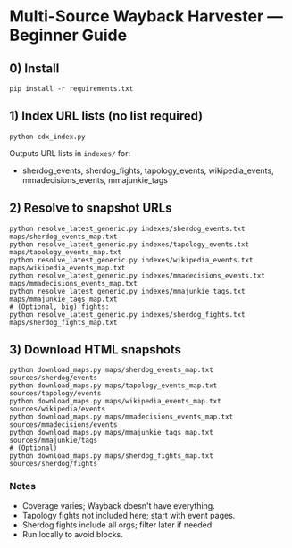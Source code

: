 # Multi-Source Wayback Harvester — Beginner Guide

## 0) Install
```
pip install -r requirements.txt
```

## 1) Index URL lists (no list required)
```
python cdx_index.py
```
Outputs URL lists in `indexes/` for:
- sherdog_events, sherdog_fights, tapology_events, wikipedia_events, mmadecisions_events, mmajunkie_tags

## 2) Resolve to snapshot URLs
```
python resolve_latest_generic.py indexes/sherdog_events.txt maps/sherdog_events_map.txt
python resolve_latest_generic.py indexes/tapology_events.txt maps/tapology_events_map.txt
python resolve_latest_generic.py indexes/wikipedia_events.txt maps/wikipedia_events_map.txt
python resolve_latest_generic.py indexes/mmadecisions_events.txt maps/mmadecisions_events_map.txt
python resolve_latest_generic.py indexes/mmajunkie_tags.txt maps/mmajunkie_tags_map.txt
# (Optional, big) fights:
python resolve_latest_generic.py indexes/sherdog_fights.txt maps/sherdog_fights_map.txt
```

## 3) Download HTML snapshots
```
python download_maps.py maps/sherdog_events_map.txt sources/sherdog/events
python download_maps.py maps/tapology_events_map.txt sources/tapology/events
python download_maps.py maps/wikipedia_events_map.txt sources/wikipedia/events
python download_maps.py maps/mmadecisions_events_map.txt sources/mmadecisions/events
python download_maps.py maps/mmajunkie_tags_map.txt sources/mmajunkie/tags
# (Optional)
python download_maps.py maps/sherdog_fights_map.txt sources/sherdog/fights
```

### Notes
- Coverage varies; Wayback doesn't have everything.
- Tapology fights not included here; start with event pages.
- Sherdog fights include all orgs; filter later if needed.
- Run locally to avoid blocks.
